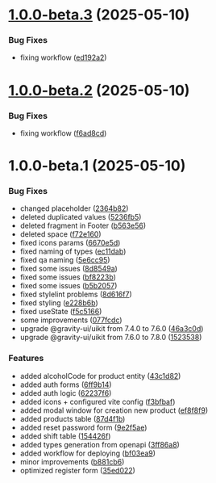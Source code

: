 # [1.0.0-beta.3](https://github.com/thevladbog/cider-code-frontend/compare/v1.0.0-beta.2...v1.0.0-beta.3) (2025-05-10)


### Bug Fixes

* fixing workflow ([ed192a2](https://github.com/thevladbog/cider-code-frontend/commit/ed192a2ee3b85e3a1b36c610966eafb790eac37c))

# [1.0.0-beta.2](https://github.com/thevladbog/cider-code-frontend/compare/v1.0.0-beta.1...v1.0.0-beta.2) (2025-05-10)


### Bug Fixes

* fixing workflow ([f6ad8cd](https://github.com/thevladbog/cider-code-frontend/commit/f6ad8cd2d322ac3d13fcd24278db5e068278504c))

# 1.0.0-beta.1 (2025-05-10)


### Bug Fixes

* changed placeholder ([2364b82](https://github.com/thevladbog/cider-code-frontend/commit/2364b82e6c426f51dccd5a711e191ed333f2bea2))
* deleted duplicated values ([5236fb5](https://github.com/thevladbog/cider-code-frontend/commit/5236fb51322d33f5dfe3f4ad2ab175d93ceeb334))
* deleted fragment in Footer ([b563e56](https://github.com/thevladbog/cider-code-frontend/commit/b563e56cd3508cf054ec92f8bc6d95be154b5781))
* deleted space ([f72e160](https://github.com/thevladbog/cider-code-frontend/commit/f72e1604e7c4709a5ed98f8923e20a256a9a185f))
* fixed icons params ([6670e5d](https://github.com/thevladbog/cider-code-frontend/commit/6670e5d873a3e82f0dbeca518a22a0856e4eea30))
* fixed naming of types ([ec11dab](https://github.com/thevladbog/cider-code-frontend/commit/ec11dab3e80289f5403f52726bd404360b356b85))
* fixed qa naming ([5e6cc95](https://github.com/thevladbog/cider-code-frontend/commit/5e6cc957e464a899764f720a2eb0e6ff49cede32))
* fixed some issues ([8d8549a](https://github.com/thevladbog/cider-code-frontend/commit/8d8549aea9f44013c078cf839524dcafaac6d0e2))
* fixed some issues ([bf8223b](https://github.com/thevladbog/cider-code-frontend/commit/bf8223b3e9e8ff0bd0b2e09e3d27c9d062ea4c60))
* fixed some issues ([b5b2057](https://github.com/thevladbog/cider-code-frontend/commit/b5b20571ec3a0a1412b0930e6cb9cd4e8355dc41))
* fixed stylelint problems ([8d616f7](https://github.com/thevladbog/cider-code-frontend/commit/8d616f748fff7281f5760bc2865caa68c2f44396))
* fixed styling ([e228b6b](https://github.com/thevladbog/cider-code-frontend/commit/e228b6be35cd259642f0bf721e0ed96e1427ca8e))
* fixed useState ([f5c5166](https://github.com/thevladbog/cider-code-frontend/commit/f5c5166bac605f896d1d2f4768bd7b115ce06b2c))
* some improvements ([077fcdc](https://github.com/thevladbog/cider-code-frontend/commit/077fcdc72d2dba6d89502479f53fd4a19ecb5680))
* upgrade @gravity-ui/uikit from 7.4.0 to 7.6.0 ([46a3c0d](https://github.com/thevladbog/cider-code-frontend/commit/46a3c0d1bd2307b8b0838eb3da75500a4c4592fe))
* upgrade @gravity-ui/uikit from 7.6.0 to 7.8.0 ([1523538](https://github.com/thevladbog/cider-code-frontend/commit/1523538c2b2553c08d7396e376e3eb75449c728d))


### Features

* added alcoholCode for product entity ([43c1d82](https://github.com/thevladbog/cider-code-frontend/commit/43c1d826fbf3b612f0b816e41ed74b34d693d18f))
* added auth forms ([6ff9b14](https://github.com/thevladbog/cider-code-frontend/commit/6ff9b147b5e3f29198d602c70136039f269106ab))
* added auth logic ([62237f6](https://github.com/thevladbog/cider-code-frontend/commit/62237f60e9452e942da9779d06c6ef15c2bf44f7))
* added icons + configured vite config ([f3bfbaf](https://github.com/thevladbog/cider-code-frontend/commit/f3bfbaff129f9ca78f414f7b0181f3b2af8ac67e))
* added modal window for creation new product ([ef8f8f9](https://github.com/thevladbog/cider-code-frontend/commit/ef8f8f970217be0e79974732d8cb86ea05a70e21))
* added products table ([87d4f1b](https://github.com/thevladbog/cider-code-frontend/commit/87d4f1be4cf4e04292705ad2331f9ae5c25d8e8e))
* added reset password form ([9e2f5ae](https://github.com/thevladbog/cider-code-frontend/commit/9e2f5ae43b6e5cf8b6cf703ee36f480c3f2f1533))
* added shift table ([154426f](https://github.com/thevladbog/cider-code-frontend/commit/154426f63558073fa8d5ee6c5fa0caeda36ad8ec))
* added types generation from openapi ([3ff86a8](https://github.com/thevladbog/cider-code-frontend/commit/3ff86a86397c63b2c6c5ec88b46a19ab264e0c69))
* added workflow for deploying ([bf03ea9](https://github.com/thevladbog/cider-code-frontend/commit/bf03ea99f4e74909af4918aea0a7811f88519668))
* minor improvements ([b881cb6](https://github.com/thevladbog/cider-code-frontend/commit/b881cb61fa6cb69eba6c98fca8b0484b6098f9e9))
* optimized register form ([35ed022](https://github.com/thevladbog/cider-code-frontend/commit/35ed022aed7e217974626cd5076069c24eac0c55))
